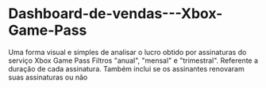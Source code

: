 # Dashboard-de-vendas---Xbox-Game-Pass
Uma forma visual e simples de analisar o lucro obtido por assinaturas do serviço Xbox Game Pass
Filtros "anual", "mensal" e "trimestral". Referente a duração de cada assinatura. Também inclui se os assinantes renovaram suas assinaturas ou não
